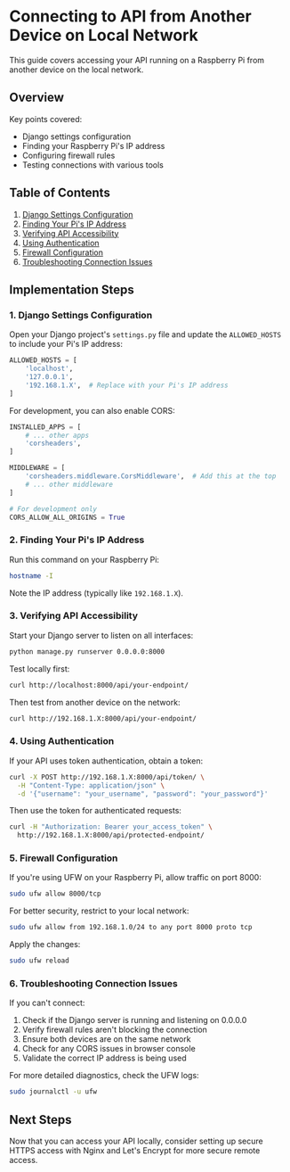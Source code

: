 # Connecting to API from Another Device on Local Network

This guide covers accessing your API running on a Raspberry Pi from another device on the local network.

## Overview

Key points covered:
- Django settings configuration
- Finding your Raspberry Pi's IP address
- Configuring firewall rules
- Testing connections with various tools

## Table of Contents

1. [Django Settings Configuration](#1-django-settings-configuration)
2. [Finding Your Pi's IP Address](#2-finding-your-pis-ip-address)
3. [Verifying API Accessibility](#3-verifying-api-accessibility)
4. [Using Authentication](#4-using-authentication)
5. [Firewall Configuration](#5-firewall-configuration)
6. [Troubleshooting Connection Issues](#6-troubleshooting-connection-issues)

## Implementation Steps

### 1. Django Settings Configuration

Open your Django project's `settings.py` file and update the `ALLOWED_HOSTS` to include your Pi's IP address:

```python
ALLOWED_HOSTS = [
    'localhost',
    '127.0.0.1',
    '192.168.1.X',  # Replace with your Pi's IP address
]
```

For development, you can also enable CORS:

```python
INSTALLED_APPS = [
    # ... other apps
    'corsheaders',
]

MIDDLEWARE = [
    'corsheaders.middleware.CorsMiddleware',  # Add this at the top
    # ... other middleware
]

# For development only
CORS_ALLOW_ALL_ORIGINS = True
```

### 2. Finding Your Pi's IP Address

Run this command on your Raspberry Pi:

```bash
hostname -I
```

Note the IP address (typically like `192.168.1.X`).

### 3. Verifying API Accessibility

Start your Django server to listen on all interfaces:

```bash
python manage.py runserver 0.0.0.0:8000
```

Test locally first:

```bash
curl http://localhost:8000/api/your-endpoint/
```

Then test from another device on the network:

```bash
curl http://192.168.1.X:8000/api/your-endpoint/
```

### 4. Using Authentication

If your API uses token authentication, obtain a token:

```bash
curl -X POST http://192.168.1.X:8000/api/token/ \
  -H "Content-Type: application/json" \
  -d '{"username": "your_username", "password": "your_password"}'
```

Then use the token for authenticated requests:

```bash
curl -H "Authorization: Bearer your_access_token" \
  http://192.168.1.X:8000/api/protected-endpoint/
```

### 5. Firewall Configuration

If you're using UFW on your Raspberry Pi, allow traffic on port 8000:

```bash
sudo ufw allow 8000/tcp
```

For better security, restrict to your local network:

```bash
sudo ufw allow from 192.168.1.0/24 to any port 8000 proto tcp
```

Apply the changes:

```bash
sudo ufw reload
```

### 6. Troubleshooting Connection Issues

If you can't connect:

1. Check if the Django server is running and listening on 0.0.0.0
2. Verify firewall rules aren't blocking the connection
3. Ensure both devices are on the same network
4. Check for any CORS issues in browser console
5. Validate the correct IP address is being used

For more detailed diagnostics, check the UFW logs:

```bash
sudo journalctl -u ufw
```

## Next Steps

Now that you can access your API locally, consider setting up secure HTTPS access with Nginx and Let's Encrypt for more secure remote access. 